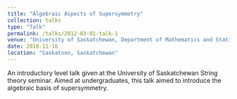 ```yaml
---
title: "Algebraic Aspects of Supersymmetry"
collection: talks
type: "Talk"
permalink: /talks/2012-03-01-talk-1
venue: "University of Saskatchewan, Department of Mathematics and Statistics "
date: 2018-11-16
location: "Saskatoon, Saskatchewan"
---
```


An introductory level talk given at the University of Saskatchewan String theory seminar. Aimed at undergraduates, this talk aimed to introduce 
the algebraic basis of supersymmetry.
